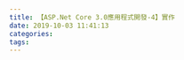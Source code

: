 ```yaml
---
title: 【ASP.Net Core 3.0應用程式開發-4】實作
date: 2019-10-03 11:41:13
categories:
tags:
---
```




<!--more-->

